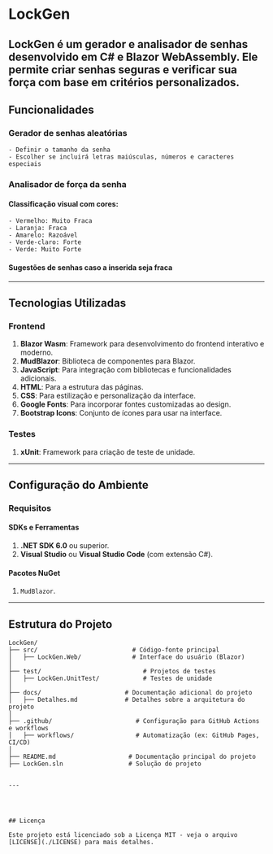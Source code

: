 # LockGen
LockGen é um gerador e analisador de senhas desenvolvido em C# e Blazor WebAssembly. Ele permite criar senhas seguras e verificar sua força com base em critérios personalizados.
---

## Funcionalidades
### Gerador de senhas aleatórias
    - Definir o tamanho da senha
    - Escolher se incluirá letras maiúsculas, números e caracteres especiais

### Analisador de força da senha
#### Classificação visual com cores:
    - Vermelho: Muito Fraca
    - Laranja: Fraca
    - Amarelo: Razoável
    - Verde-claro: Forte
    - Verde: Muito Forte
#### Sugestões de senhas caso a inserida seja fraca
---

## Tecnologias Utilizadas

### Frontend
1. **Blazor Wasm**: Framework para desenvolvimento do frontend interativo e moderno.
2. **MudBlazor**: Biblioteca de componentes para Blazor.
3. **JavaScript**: Para integração com bibliotecas e funcionalidades adicionais.
4. **HTML**: Para a estrutura das páginas.
5. **CSS**: Para estilização e personalização da interface.
6. **Google Fonts**: Para incorporar fontes customizadas ao design.
7. **Bootstrap Icons**: Conjunto de ícones para usar na interface.

### Testes
1. **xUnit**: Framework para criação de teste de unidade.

---

## Configuração do Ambiente

### Requisitos

#### SDKs e Ferramentas
1. **.NET SDK 6.0** ou superior.
2. **Visual Studio** ou **Visual Studio Code** (com extensão C#).

#### Pacotes NuGet
1. `MudBlazor`.

---

## Estrutura do Projeto
```plaintext
LockGen/
├── src/                          # Código-fonte principal
│   ├── LockGen.Web/              # Interface do usuário (Blazor)
│  
├── test/                            # Projetos de testes
│   ├── LockGen.UnitTest/            # Testes de unidade
│   
├── docs/                       # Documentação adicional do projeto
│   ├── Detalhes.md             # Detalhes sobre a arquitetura do projeto
│
├── .github/                       # Configuração para GitHub Actions e workflows
│   ├── workflows/                 # Automatização (ex: GitHub Pages, CI/CD)
│
├── README.md                    # Documentação principal do projeto
├── LockGen.sln                  # Solução do projeto


---




## Licença

Este projeto está licenciado sob a Licença MIT - veja o arquivo [LICENSE](./LICENSE) para mais detalhes.